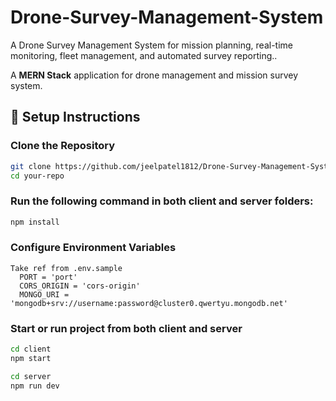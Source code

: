 # Drone-Survey-Management-System 
A Drone Survey Management System for mission planning, real-time monitoring, fleet management, and automated survey reporting..

A **MERN Stack** application for drone management and mission survey system.

## 🚀 Setup Instructions

### Clone the Repository  
```bash
git clone https://github.com/jeelpatel1812/Drone-Survey-Management-System.git
cd your-repo
```

### Run the following command in both client and server folders:

```bash
npm install
```
### Configure Environment Variables
```
Take ref from .env.sample
  PORT = 'port'
  CORS_ORIGIN = 'cors-origin'
  MONGO_URI = 'mongodb+srv://username:password@cluster0.qwertyu.mongodb.net'
```

### Start or run project from both client and server
```bash
cd client
npm start

cd server
npm run dev
```
